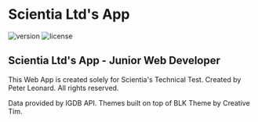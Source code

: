 # Scientia Ltd's App


 ![version](https://img.shields.io/badge/version-1.0.0-blue.svg) ![license](https://img.shields.io/badge/license-MIT-blue.svg)
 
## Scientia Ltd's App - Junior Web Developer
This Web App is created solely for Scientia's Technical Test.
Created by Peter Leonard. All rights reserved.

Data provided by IGDB API.
Themes built on top of BLK Theme by Creative Tim.